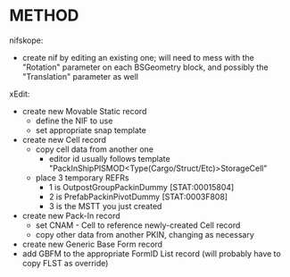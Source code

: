 # METHOD

nifskope:
- create nif by editing an existing one; will need to mess with the "Rotation" parameter on each BSGeometry block, and possibly the "Translation" parameter as well

xEdit:
- create new Movable Static record
    - define the NIF to use
    - set appropriate snap template
- create new Cell record
    - copy cell data from another one
        - editor id usually follows template "PackInShipPISMOD<Type(Cargo/Struct/Etc)><Manufacturer><Model><AttachLocation>StorageCell"
    - place 3 temporary REFRs
        - 1 is OutpostGroupPackinDummy [STAT:00015804]
        - 2 is PrefabPackinPivotDummy [STAT:0003F808]
        - 3 is the MSTT you just created
- create new Pack-In record
    - set CNAM - Cell to reference newly-created Cell record
    - copy other data from another PKIN, changing as necessary
- create new Generic Base Form record
- add GBFM to the appropriate FormID List record (will probably have to copy FLST as override)
